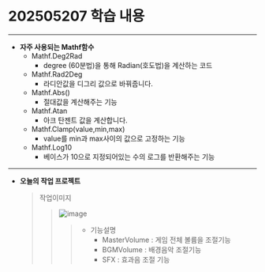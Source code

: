 # 202505207 학습 내용
-----------------------------------------------------
* **자주 사용되는 Mathf함수**
  * Mathf.Deg2Rad
     * degree (60분법)을 통해 Radian(호도법)을 계산하는 코드
  * Mathf.Rad2Deg
     * 라디안값을 디그리 값으로 바꿔줍니다.
  * Mathf.Abs()
     * 절대값을 계산해주는 기능
  * Mathf.Atan
     * 아크 탄젠트 값을 계산합니다.
  * Mathf.Clamp(value,min,max)
    * value를 min과 max사이의 값으로 고정하는 기능
  * Mathf.Log10
    * 베이스가 10으로 지정되어있는 수의 로그를 반환해주는 기능
 --------------------------------------------------------------------------
 * **오늘의 작업 프로젝트**
   > 작업이미지
   >> ![image](https://github.com/user-attachments/assets/5a2dba3d-cb16-43b1-913b-1d2080c7910a)
   >>> * 기능설명
   >>>   * MasterVolume : 게임 전체 볼륨을 조절기능
   >>>   * BGMVolume : 배경음악 조절기능
   >>>   * SFX : 효과음 조절 기능



